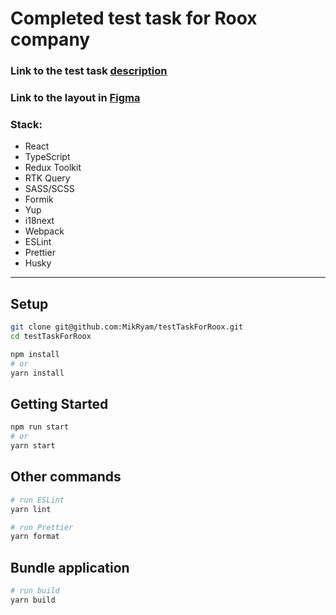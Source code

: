 # Completed test task for Roox company

### Link to the test task [description](https://roox.notion.site/frontend-32b79baef66c4ca4a27f6f76e01a7dd2)


### Link to the layout in [Figma](https://www.figma.com/file/X8Ke95Xuc9ZXrZJ3DzQjOW/%D0%A2%D0%B5%D1%81%D1%82%D0%BE%D0%B2%D0%BE%D0%B5-%D0%B7%D0%B0%D0%B4%D0%B0%D0%BD%D0%B8%D0%B5?node-id=2%3A2&t=XPcASmMIQ9vGcJtC-0)


### Stack:
- React
- TypeScript
- Redux Toolkit
- RTK Query
- SASS/SCSS
- Formik
- Yup
- i18next
- Webpack
- ESLint
- Prettier
- Husky

---


## Setup

```bash
git clone git@github.com:MikRyam/testTaskForRoox.git
cd testTaskForRoox

npm install
# or
yarn install
```

## Getting Started

```bash
npm run start
# or
yarn start
```

## Other commands

```bash
# run ESLint
yarn lint

# run Prettier
yarn format
```

## Bundle application

```bash
# run build
yarn build
```
